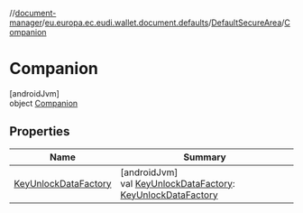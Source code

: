 //[document-manager](../../../../index.md)/[eu.europa.ec.eudi.wallet.document.defaults](../../index.md)/[DefaultSecureArea](../index.md)/[Companion](index.md)

# Companion

[androidJvm]\
object [Companion](index.md)

## Properties

| Name                                                | Summary                                                                                                                                                                       |
|-----------------------------------------------------|-------------------------------------------------------------------------------------------------------------------------------------------------------------------------------|
| [KeyUnlockDataFactory](-key-unlock-data-factory.md) | [androidJvm]<br>val [KeyUnlockDataFactory](-key-unlock-data-factory.md): [KeyUnlockDataFactory](../../../eu.europa.ec.eudi.wallet.document/-key-unlock-data-factory/index.md) |

